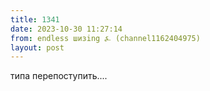 ```yaml
---
title: 1341
date: 2023-10-30 11:27:14
from: endless шизing ⍼ (channel1162404975)
layout: post
---
```


типа перепоступить....
